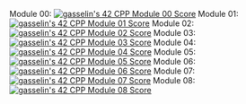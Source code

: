 Module 00: [![gasselin's 42 CPP Module 00 Score](https://badge42.vercel.app/api/v2/cl3346xta00920ajxpf1ddxua/project/2467137)](https://github.com/JaeSeoKim/badge42)
Module 01: [![gasselin's 42 CPP Module 01 Score](https://badge42.vercel.app/api/v2/cl3346xta00920ajxpf1ddxua/project/2467238)](https://github.com/JaeSeoKim/badge42)
Module 02: [![gasselin's 42 CPP Module 02 Score](https://badge42.vercel.app/api/v2/cl3346xta00920ajxpf1ddxua/project/2475429)](https://github.com/JaeSeoKim/badge42)
Module 03: [![gasselin's 42 CPP Module 03 Score](https://badge42.vercel.app/api/v2/cl3346xta00920ajxpf1ddxua/project/2476860)](https://github.com/JaeSeoKim/badge42)
Module 04: [![gasselin's 42 CPP Module 04 Score](https://badge42.vercel.app/api/v2/cl3346xta00920ajxpf1ddxua/project/2482142)](https://github.com/JaeSeoKim/badge42)
Module 05: [![gasselin's 42 CPP Module 05 Score](https://badge42.vercel.app/api/v2/cl3346xta00920ajxpf1ddxua/project/2483657)](https://github.com/JaeSeoKim/badge42)
Module 06: [![gasselin's 42 CPP Module 06 Score](https://badge42.vercel.app/api/v2/cl3346xta00920ajxpf1ddxua/project/2486854)](https://github.com/JaeSeoKim/badge42)
Module 07: [![gasselin's 42 CPP Module 07 Score](https://badge42.vercel.app/api/v2/cl3346xta00920ajxpf1ddxua/project/2491141)](https://github.com/JaeSeoKim/badge42)
Module 08: [![gasselin's 42 CPP Module 08 Score](https://badge42.vercel.app/api/v2/cl3346xta00920ajxpf1ddxua/project/2499497)](https://github.com/JaeSeoKim/badge42)
